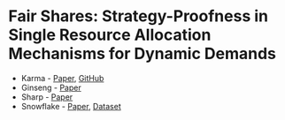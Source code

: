 # Fair Shares: Strategy-Proofness in Single Resource Allocation Mechanisms for Dynamic Demands

- Karma - [Paper](https://arxiv.org/pdf/2305.17222.pdf), [GitHub](https://github.com/resource-disaggregation/karma)
- Ginseng - [Paper](http://www.mulix.org/pubs/cloud/ginseng-vee14.pdf)
- Sharp - [Paper](https://www.cs.cornell.edu/people/egs/cs615-spring06/sharp-barter.pdf)
- Snowflake - [Paper](https://www.usenix.org/system/files/nsdi20-paper-vuppalapati.pdf), [Dataset](https://github.com/resource-disaggregation/snowset/tree/master)